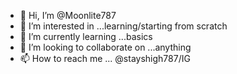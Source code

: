 - 👋 Hi, I’m @Moonlite787
- 👀 I’m interested in ...learning/starting from scratch
- 🌱 I’m currently learning ...basics
- 💞️ I’m looking to collaborate on ...anything
- 📫 How to reach me ... @stayshigh787/IG    

<!---
Moonlite787/Moonlite787 is a ✨ special ✨ repository because its `README.md` (this file) appears on your GitHub profile.
You can click the Preview link to take a look at your changes.
--->
